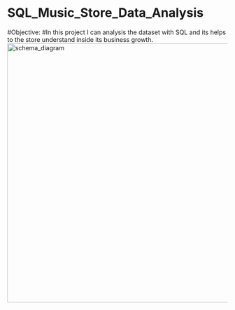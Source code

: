# SQL_Music_Store_Data_Analysis
#Objective:
#In this project I can analysis the dataset with SQL and its helps to the store understand inside its business growth.
<img width="594" alt="schema_diagram" src="https://github.com/Shankhadeep10/SQL_Music_Store_Data_Analysis/assets/108315210/f6c18dd6-1ca4-4821-83c8-41b425a8c794">
